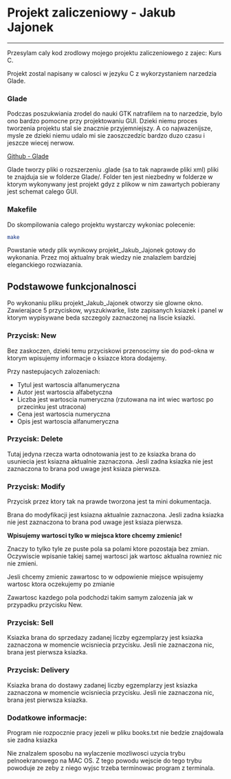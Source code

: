 # Projekt zaliczeniowy - Jakub Jajonek
___

<p>Przesylam caly kod zrodlowy mojego projektu zaliczeniowego z zajec: Kurs C.</p>
<p>Projekt zostal napisany w calosci w jezyku C z wykorzystaniem narzedzia Glade.</p>

### Glade
<p>Podczas poszukwiania zrodel do nauki GTK natrafilem na to narzedzie, bylo ono bardzo pomocne przy projektowaniu GUI. Dzieki niemu proces tworzenia projektu stal sie znacznie przyjemniejszy. A co najwazenijsze, mysle ze dzieki niemu udalo mi sie zaoszczedzic bardzo duzo czasu i jeszcze wiecej nerwow.</p>

[Github - Glade](https://github.com/GNOME/glade)

<p>Glade tworzy pliki o rozszerzeniu .glade (sa to tak naprawde pliki xml) pliki te znajduja sie w folderze Glade/. Folder ten jest niezbedny w folderze w ktorym wykonywany jest projekt gdyz z plikow w nim zawartych pobierany jest schemat calego GUI.</p>

### Makefile
<p>Do skompilowania calego projektu wystarczy wykoniac polecenie:</p>

```sh
make
```
<p>Powstanie wtedy plik wynikowy projekt_Jakub_Jajonek gotowy do wykonania. Przez moj aktualny brak wiedzy nie znalazlem bardziej eleganckiego rozwiazania.</p>

## Podstawowe funkcjonalnosci 

<p>Po wykonaniu pliku projekt_Jakub_Jajonek otworzy sie glowne okno. Zawierajace 5 przyciskow, wyszukiwarke, liste zapisanych ksiazek i panel w ktorym wypisywane beda szczegoly zaznaczonej na liscie ksiazki.</p>

### Przycisk: New
<p>Bez zaskoczen, dzieki temu przyciskowi przenoscimy sie do pod-okna w ktorym wpisujemy informacje o ksiazce ktora dodajemy.</p>
<p>Przy nastepujacych zalozeniach:</p>

* Tytul jest wartoscia alfanumeryczna
* Autor jest wartoscia alfabetyczna
* Liczba jest wartoscia numeryczna (rzutowana na int wiec wartosc po przecinku jest utracona)
* Cena jest wartoscia numeryczna
* Opis jest wartoscia alfanumeryczna

### Przycisk: Delete
<p>Tutaj jedyna rzecza warta odnotowania jest to ze ksiazka brana do usuniecia jest ksiazna aktualnie zaznaczona. Jesli zadna ksiazka nie jest zaznaczona to brana pod uwage jest ksiaza pierwsza.</p>

### Przycisk: Modify
<p>Przycisk przez ktory tak na prawde tworzona jest ta mini dokumentacja.</p> 

<p>Brana do modyfikacji jest ksiazna aktualnie zaznaczona. Jesli zadna ksiazka nie jest zaznaczona to brana pod uwage jest ksiaza pierwsza.</p>

<p><strong>Wpisujemy wartosci tylko w miejsca ktore chcemy zmienic!</strong> </p>
<p>Znaczy to tylko tyle ze puste pola sa polami ktore pozostaja bez zmian. Oczywiscie wpisanie takiej samej wartosci jak wartosc aktualna rowniez nic nie zmieni.</p>

<p>Jesli chcemy zmienic zawartosc to w odpowienie miejsce wpisujemy wartosc ktora oczekujemy po zmianie</p>

<p>Zawartosc kazdego pola podchodzi takim samym zalozenia jak w przypadku przycisku New.</p>

### Przycisk: Sell
<p>Ksiazka brana do sprzedazy zadanej liczby egzemplarzy jest ksiazka zaznaczona w momencie wcisniecia przycisku. Jesli nie zaznaczona nic, brana jest pierwsza ksiazka.</p>

### Przycisk: Delivery
<p>Ksiazka brana do dostawy zadanej liczby egzemplarzy jest ksiazka zaznaczona w momencie wcisniecia przycisku. Jesli nie zaznaczona nic, brana jest pierwsza ksiazka.</p>

### Dodatkowe informacje:
<p>Program nie rozpocznie pracy jezeli w pliku books.txt nie bedzie znajdowala sie zadna ksiazka</p>

<p>Nie znalzalem sposobu na wylaczenie mozliwosci uzycia trybu pelnoekranowego na MAC OS. Z tego powodu wejscie do tego trybu powoduje ze zeby z niego wyjsc trzeba terminowac program z terminala.</p>

